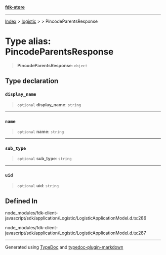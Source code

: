 [**fdk-store**](../../../README.md)
***

[Index](../../../API.md) > [logistic](../../README.md) > [<internal>](../README.md) > PincodeParentsResponse

# Type alias: PincodeParentsResponse

> **PincodeParentsResponse**: `object`

## Type declaration

### `display_name`

> `optional` **display\_name**: `string`

***

### `name`

> `optional` **name**: `string`

***

### `sub_type`

> `optional` **sub\_type**: `string`

***

### `uid`

> `optional` **uid**: `string`

## Defined In

node\_modules/fdk-client-javascript/sdk/application/Logistic/LogisticApplicationModel.d.ts:286

node\_modules/fdk-client-javascript/sdk/application/Logistic/LogisticApplicationModel.d.ts:287

***
Generated using [TypeDoc](https://typedoc.org/) and [typedoc-plugin-markdown](https://www.npmjs.com/package/typedoc-plugin-markdown)
